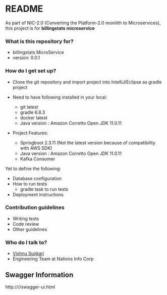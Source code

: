 # README #

As part of NIC-2.0 (Converting the Platform-2.0 monilith to Microservices), this project is for 
**billingstats microservice**

### What is this repository for? ###

* billingstats MicroService
* version: 0.0.1


### How do I get set up? ###

* Clone the git repository and import project into IntelliJ/Eclipse as gradle project 
* Need to have following installed in your local:
  - git latest
  - gradle 6.8.3
  - docker latest
  - Java version : Amazon Corretto Open JDK 11.0.11  
    
* Project Features: 
  - Springboot 2.3.11 (Not the latest version because of compatibility with AWS SDK)
  - Java version :  Amazon Corretto Open JDK 11.0.11
  - Kafka Consumer

Yet to define the following:
* Database configuration
* How to run tests
  - gradle task to run tests
* Deployment instructions

### Contribution guidelines ###

* Writing tests
* Code review
* Other guidelines

### Who do I talk to? ###

* [Vishnu Sunkari](mailto:vishnu.sunkari@nationsinfocorp.com)
* Engineering Team at Nations Info Corp

## Swagger Information
http://<hostname>/<contextpath>/swagger-ui.html